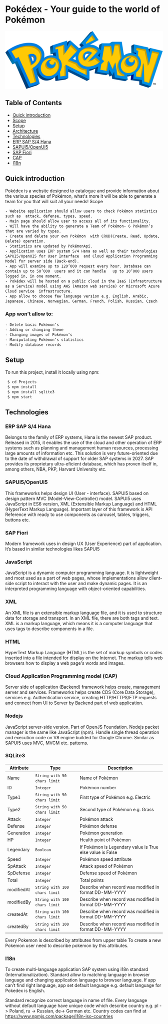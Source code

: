 # Pokédex - Your guide to the world of Pokémon

![](./images/pokemon.png)

## Table of Contents

* [Quick introduction](#quick-introduction)	
* [Scope](#scope)	
* [Setup](#setup)
* [Architecture](#architecture)
* [Technologies](#technologies)	
* [ERP SAP S/4 Hana](#ERP-SAP-S/4-Hana)	
* [SAPUI5/OpenUI5](#SAPUI5/OpenUI5)	
* [SAP Fiori](#sap-Fiori)	
* [CAP](#cap)	
* [I18n](#i18n)


## Quick introduction

Pokédex is a website designed to catalogue and provide information about the various species of Pokémon, what's more it will be able to generate a team for you that will suit all your needs!
Scope

	- Website application should allow users to check Pokémon statistics such as  attack, defense, types, speed.
	- Main page should allow user to access all of its functionality.
	- Will have the ability to generate a Team of Pokémon- 6 Pokémon’s that are varied by types.
	- Create and delete your own Pokémon  with CRUD(Create, Read, Update, Delete) operation.
	- Statistics are updated by PokémonApi.
	- Application uses ERP system S/4 Hana as well as their technologies SAPUI5/OpenUI5 for User Interface  and Cloud Application Programming Model for server side (Back-end).
	- App will examine up to 120’000 request every hour. Database can contain up to 50’000  users and it can handle   up to 10’000 users logged in, in one moment. 
	- Pokédex will be hosted on a public cloud in the IaaS (Infrastructure as a Service) model using AWS (Amazon web service) or Microsoft Azure Cloud service 	infrastructure.
	- App allow to choose few language version e.g. English, Arabic, Japanese, Chinese, Norwegian, German, French, Polish, Russian, Czech 

### App won’t allow to:

	- Delete basic Pokémon’s
	- Adding or changing theme
	- Changing images of Pokémon’s
	- Manipulating Pokémon’s statistics
	- Modify database records 
	
## Setup
 To run this project, install it locally using npm:

```
 $ cd Projects
 $ npm install
 $ npm install sqlite3
 $ npm start
```

## Technologies

 ### ERP SAP S/4 Hana

Belongs to the family of ERP systems, Hana is the newest SAP product. Released in 2015, it enables the use of the cloud and other operation of ERP systems such as planning and management human resources, processing large amounts of information etc. This solution is very future-oriented due to the date of withdrawal of support for older SAP systems in 2027. SAP provides its proprietary ultra-eficient database, which has proven itself in, among others, NBA, PKP, Harvard University etc.

### SAPUI5/OpenUI5

This frameworks helps design UI (User - interface). SAPUI5 based on design pattern MVC (Model-View-Controller) model. SAPUI5 uses JavaScript in ES6 version, XML (Extensible Markup Language) and HTML (HyperText Markup Language). Important layer of this framework is API Reference with ready to use components as carousel, tables, triggers, buttons etc. 
 

### SAP Fiori

Modern framework uses in design UX (User Experience) part of application. It’s based in similar technologies likes SAPUI5 


### JavaScript
JavaScript is a dynamic computer programming language. It is lightweight and most used as a part of web pages, whose implementations allow client-side script to interact with the user and make dynamic pages. It is an interpreted programming language with object-oriented capabilities.

### XML
An XML file is an extensible markup language file, and it is used to structure data for storage and transport. In an XML file, there are both tags and text.  XML is a markup language, which means it is a computer language that uses tags to describe components in a file.

### HTML
HyperText Markup Language (HTML) is the set of markup symbols or codes inserted into a file intended for display on the Internet. The markup tells web browsers how to display a web page's words and images.


### Cloud Application Programming model (CAP)

Server side of application (Backend) framework helps create, management server and services. Frameworks helps create CDS (Core Data Storage), services e.g. Authentication service, creating HTTP/HTTPS/FTP requests and  connect from UI to Server by Backend part of web application.

### Nodejs

JavaScript server-side version. Part of OpenJS Foundation. Nodejs packet manager is the same like JavaScript (npm). Handle single thread operation and execution code on V8 engine builded for Google Chrome. Similar as SAPUI5 uses MVC, MVCM etc. patterns. 


### SQLite3

|Attribute	|Type				|Description
| --------------|-------------------------------|----------------------------------------------------------------|
|Name		|`String with 50 chars limit`	|Name of Pokémon
|ID		|`Integer`			|Pokémon number
|Type1		|`String with 50 chars limit`	|First type of Pokémon e.g. Electric
|Type2		|`String with 50 chars limit`	|Second type of Pokémon e.g. Grass
|Attack		|`Integer`			|	Pokémon attack
|Defense	|`Integer`			|	Pokémon defense
|Generation	|`Integer`			|	Pokémon generation
|HP		|`Integer`			|	Health point of Pokémon
|Legendary	|`Boolean`			|	If Pokémon is Legendary value is True else value is False
|Speed		|`Integer`			|	Pokémon speed attribute
|SpAttack	|`Integer`			|	Attack speed of Pokémon
|SpDefense	|`Integer`			|	Defense speed of Pokémon
|Total		|`Integer`			|	Total points
|modifiedAt	|`String with 100 chars limit`	|Describe when record was modified in format DD-MM-YYYY
|modifiedBy	|`String with 100 chars limit`	|Describe when record was modified in format DD-MM-YYYY
|createdAt	|`String with 100 chars limit`	|Describe when record was modified in format DD-MM-YYYY
|createdBy	|`String with 100 chars limit`	|Describe when record was modified in format DD-MM-YYYY


Every Pokemon is described by attributes from upper table To create a new Pokemon user need to describe pokemon by this attributes.   

### I18n 

To create multi-language application SAP system using i18n standard (Internationalization). Standard allow to matching language in browser language and changing application language to browser language. If app can’t find right language, app set default language e.g. default language for Pokedex is English.

 
Standard recognize correct language in name of file. Every language without default language have unique code which describe country e.g.  pl -> Poland, ru -> Russian, de-> German etc. 
Country codes can find at https://www.npmjs.com/package/i18n-iso-countries


